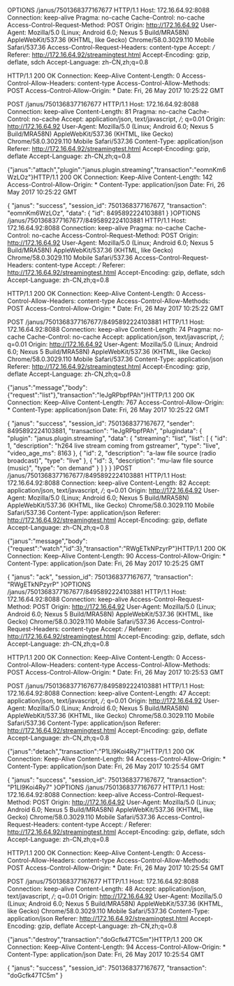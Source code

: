 OPTIONS /janus/7501368377167677 HTTP/1.1
Host: 172.16.64.92:8088
Connection: keep-alive
Pragma: no-cache
Cache-Control: no-cache
Access-Control-Request-Method: POST
Origin: http://172.16.64.92
User-Agent: Mozilla/5.0 (Linux; Android 6.0; Nexus 5 Build/MRA58N) AppleWebKit/537.36 (KHTML, like Gecko) Chrome/58.0.3029.110 Mobile Safari/537.36
Access-Control-Request-Headers: content-type
Accept: */*
Referer: http://172.16.64.92/streamingtest.html
Accept-Encoding: gzip, deflate, sdch
Accept-Language: zh-CN,zh;q=0.8

HTTP/1.1 200 OK
Connection: Keep-Alive
Content-Length: 0
Access-Control-Allow-Headers: content-type
Access-Control-Allow-Methods: POST
Access-Control-Allow-Origin: *
Date: Fri, 26 May 2017 10:25:22 GMT

POST /janus/7501368377167677 HTTP/1.1
Host: 172.16.64.92:8088
Connection: keep-alive
Content-Length: 81
Pragma: no-cache
Cache-Control: no-cache
Accept: application/json, text/javascript, */*; q=0.01
Origin: http://172.16.64.92
User-Agent: Mozilla/5.0 (Linux; Android 6.0; Nexus 5 Build/MRA58N) AppleWebKit/537.36 (KHTML, like Gecko) Chrome/58.0.3029.110 Mobile Safari/537.36
Content-Type: application/json
Referer: http://172.16.64.92/streamingtest.html
Accept-Encoding: gzip, deflate
Accept-Language: zh-CN,zh;q=0.8

{"janus":"attach","plugin":"janus.plugin.streaming","transaction":"eomnKm6WzLOz"}HTTP/1.1 200 OK
Connection: Keep-Alive
Content-Length: 142
Access-Control-Allow-Origin: *
Content-Type: application/json
Date: Fri, 26 May 2017 10:25:22 GMT

{
   "janus": "success",
   "session_id": 7501368377167677,
   "transaction": "eomnKm6WzLOz",
   "data": {
      "id": 8495892224103881
   }
}OPTIONS /janus/7501368377167677/8495892224103881 HTTP/1.1
Host: 172.16.64.92:8088
Connection: keep-alive
Pragma: no-cache
Cache-Control: no-cache
Access-Control-Request-Method: POST
Origin: http://172.16.64.92
User-Agent: Mozilla/5.0 (Linux; Android 6.0; Nexus 5 Build/MRA58N) AppleWebKit/537.36 (KHTML, like Gecko) Chrome/58.0.3029.110 Mobile Safari/537.36
Access-Control-Request-Headers: content-type
Accept: */*
Referer: http://172.16.64.92/streamingtest.html
Accept-Encoding: gzip, deflate, sdch
Accept-Language: zh-CN,zh;q=0.8

HTTP/1.1 200 OK
Connection: Keep-Alive
Content-Length: 0
Access-Control-Allow-Headers: content-type
Access-Control-Allow-Methods: POST
Access-Control-Allow-Origin: *
Date: Fri, 26 May 2017 10:25:22 GMT

POST /janus/7501368377167677/8495892224103881 HTTP/1.1
Host: 172.16.64.92:8088
Connection: keep-alive
Content-Length: 74
Pragma: no-cache
Cache-Control: no-cache
Accept: application/json, text/javascript, */*; q=0.01
Origin: http://172.16.64.92
User-Agent: Mozilla/5.0 (Linux; Android 6.0; Nexus 5 Build/MRA58N) AppleWebKit/537.36 (KHTML, like Gecko) Chrome/58.0.3029.110 Mobile Safari/537.36
Content-Type: application/json
Referer: http://172.16.64.92/streamingtest.html
Accept-Encoding: gzip, deflate
Accept-Language: zh-CN,zh;q=0.8

{"janus":"message","body":{"request":"list"},"transaction":"leJgRPbpfPAh"}HTTP/1.1 200 OK
Connection: Keep-Alive
Content-Length: 767
Access-Control-Allow-Origin: *
Content-Type: application/json
Date: Fri, 26 May 2017 10:25:22 GMT

{
   "janus": "success",
   "session_id": 7501368377167677,
   "sender": 8495892224103881,
   "transaction": "leJgRPbpfPAh",
   "plugindata": {
      "plugin": "janus.plugin.streaming",
      "data": {
         "streaming": "list",
         "list": [
            {
               "id": 1,
               "description": "h264 live stream coming from gstreamer",
               "type": "live",
               "video_age_ms": 8163
            },
            {
               "id": 2,
               "description": "a-law file source (radio broadcast)",
               "type": "live"
            },
            {
               "id": 3,
               "description": "mu-law file source (music)",
               "type": "on demand"
            }
         ]
      }
   }
}POST /janus/7501368377167677/8495892224103881 HTTP/1.1
Host: 172.16.64.92:8088
Connection: keep-alive
Content-Length: 82
Accept: application/json, text/javascript, */*; q=0.01
Origin: http://172.16.64.92
User-Agent: Mozilla/5.0 (Linux; Android 6.0; Nexus 5 Build/MRA58N) AppleWebKit/537.36 (KHTML, like Gecko) Chrome/58.0.3029.110 Mobile Safari/537.36
Content-Type: application/json
Referer: http://172.16.64.92/streamingtest.html
Accept-Encoding: gzip, deflate
Accept-Language: zh-CN,zh;q=0.8

{"janus":"message","body":{"request":"watch","id":3},"transaction":"RWgETkNPzyrP"}HTTP/1.1 200 OK
Connection: Keep-Alive
Content-Length: 90
Access-Control-Allow-Origin: *
Content-Type: application/json
Date: Fri, 26 May 2017 10:25:25 GMT

{
   "janus": "ack",
   "session_id": 7501368377167677,
   "transaction": "RWgETkNPzyrP"
}OPTIONS /janus/7501368377167677/8495892224103881 HTTP/1.1
Host: 172.16.64.92:8088
Connection: keep-alive
Access-Control-Request-Method: POST
Origin: http://172.16.64.92
User-Agent: Mozilla/5.0 (Linux; Android 6.0; Nexus 5 Build/MRA58N) AppleWebKit/537.36 (KHTML, like Gecko) Chrome/58.0.3029.110 Mobile Safari/537.36
Access-Control-Request-Headers: content-type
Accept: */*
Referer: http://172.16.64.92/streamingtest.html
Accept-Encoding: gzip, deflate, sdch
Accept-Language: zh-CN,zh;q=0.8

HTTP/1.1 200 OK
Connection: Keep-Alive
Content-Length: 0
Access-Control-Allow-Headers: content-type
Access-Control-Allow-Methods: POST
Access-Control-Allow-Origin: *
Date: Fri, 26 May 2017 10:25:53 GMT

POST /janus/7501368377167677/8495892224103881 HTTP/1.1
Host: 172.16.64.92:8088
Connection: keep-alive
Content-Length: 47
Accept: application/json, text/javascript, */*; q=0.01
Origin: http://172.16.64.92
User-Agent: Mozilla/5.0 (Linux; Android 6.0; Nexus 5 Build/MRA58N) AppleWebKit/537.36 (KHTML, like Gecko) Chrome/58.0.3029.110 Mobile Safari/537.36
Content-Type: application/json
Referer: http://172.16.64.92/streamingtest.html
Accept-Encoding: gzip, deflate
Accept-Language: zh-CN,zh;q=0.8

{"janus":"detach","transaction":"P1LI9Koi4Ry7"}HTTP/1.1 200 OK
Connection: Keep-Alive
Content-Length: 94
Access-Control-Allow-Origin: *
Content-Type: application/json
Date: Fri, 26 May 2017 10:25:54 GMT

{
   "janus": "success",
   "session_id": 7501368377167677,
   "transaction": "P1LI9Koi4Ry7"
}OPTIONS /janus/7501368377167677 HTTP/1.1
Host: 172.16.64.92:8088
Connection: keep-alive
Access-Control-Request-Method: POST
Origin: http://172.16.64.92
User-Agent: Mozilla/5.0 (Linux; Android 6.0; Nexus 5 Build/MRA58N) AppleWebKit/537.36 (KHTML, like Gecko) Chrome/58.0.3029.110 Mobile Safari/537.36
Access-Control-Request-Headers: content-type
Accept: */*
Referer: http://172.16.64.92/streamingtest.html
Accept-Encoding: gzip, deflate, sdch
Accept-Language: zh-CN,zh;q=0.8

HTTP/1.1 200 OK
Connection: Keep-Alive
Content-Length: 0
Access-Control-Allow-Headers: content-type
Access-Control-Allow-Methods: POST
Access-Control-Allow-Origin: *
Date: Fri, 26 May 2017 10:25:54 GMT

POST /janus/7501368377167677 HTTP/1.1
Host: 172.16.64.92:8088
Connection: keep-alive
Content-Length: 48
Accept: application/json, text/javascript, */*; q=0.01
Origin: http://172.16.64.92
User-Agent: Mozilla/5.0 (Linux; Android 6.0; Nexus 5 Build/MRA58N) AppleWebKit/537.36 (KHTML, like Gecko) Chrome/58.0.3029.110 Mobile Safari/537.36
Content-Type: application/json
Referer: http://172.16.64.92/streamingtest.html
Accept-Encoding: gzip, deflate
Accept-Language: zh-CN,zh;q=0.8

{"janus":"destroy","transaction":"doGcfk47TC5m"}HTTP/1.1 200 OK
Connection: Keep-Alive
Content-Length: 94
Access-Control-Allow-Origin: *
Content-Type: application/json
Date: Fri, 26 May 2017 10:25:54 GMT

{
   "janus": "success",
   "session_id": 7501368377167677,
   "transaction": "doGcfk47TC5m"
}